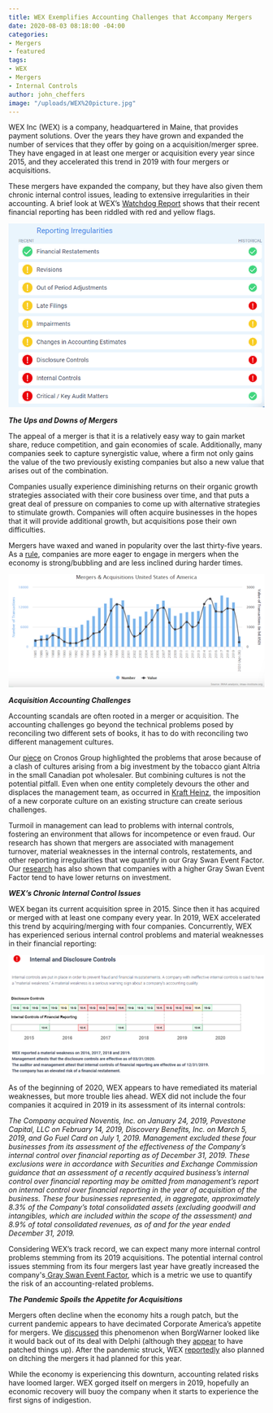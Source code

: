 ```yaml
---
title: WEX Exemplifies Accounting Challenges that Accompany Mergers
date: 2020-08-03 08:18:00 -04:00
categories:
- Mergers
- featured
tags:
- WEX
- Mergers
- Internal Controls
author: john_cheffers
image: "/uploads/WEX%20picture.jpg"
---
```


WEX Inc (WEX) is a company, headquartered in Maine, that provides payment solutions. Over the years they have grown and expanded the number of services that they offer by going on a acquisition/merger spree. They have engaged in at least one merger or acquisition every year since 2015, and they accelerated this trend in 2019 with four mergers or acquisitions.

These mergers have expanded the company, but they have also given them chronic internal control issues, leading to extensive irregularities in their accounting. A brief look at WEX’s [Watchdog Report](/uploads/WEX%20Inc.%20-%20WEX%20(20200728).pdf) shows that their recent financial reporting has been riddled with red and yellow flags.

![WEX Flags.png](/uploads/WEX%20Flags.png)

***The Ups and Downs of Mergers***

The appeal of a merger is that it is a relatively easy way to gain market share, reduce competition, and gain economies of scale. Additionally, many companies seek to capture synergistic value, where a firm not only gains the value of the two previously existing companies but also a new value that arises out of the combination.

Companies usually experience diminishing returns on their organic growth strategies associated with their core business over time, and that puts a great deal of pressure on companies to come up with alternative strategies to stimulate growth. Companies will often acquire businesses in the hopes that it will provide additional growth, but acquisitions pose their own difficulties.

Mergers have waxed and waned in popularity over the last thirty-five years. As a [rule](https://imaa-institute.org/m-and-a-us-united-states/), companies are more eager to engage in mergers when the economy is strong/bubbling and are less inclined during harder times.

![Mergers Chart.png](/uploads/Mergers%20Chart.png)

***Acquisition Accounting Challenges***

Accounting scandals are often rooted in a merger or acquisition. The accounting challenges go beyond the technical problems posed by reconciling two different sets of books, it has to do with reconciling two different management cultures.

Our [piece](https://blog.watchdogresearch.com/posts/party-over-at-cron/) on Cronos Group highlighted the problems that arose because of a clash of cultures arising from a big investment by the tobacco giant Altria in the small Canadian pot wholesaler. But combining cultures is not the potential pitfall. Even when one entity completely devours the other and displaces the management team, as occurred in [Kraft Heinz](https://blog.watchdogresearch.com/posts/kraft-heinz-complaint-alleges-fundamental-corporate-governance-problems-accounting-shenanigans-and-insider-trading/), the imposition of a new corporate culture on an existing structure can create serious challenges.

Turmoil in management can lead to problems with internal controls, fostering an environment that allows for incompetence or even fraud. Our research has shown that mergers are associated with management turnover, material weaknesses in the internal controls, restatements, and other reporting irregularities that we quantify in our Gray Swan Event Factor. Our [research](https://blog.watchdogresearch.com/posts/new-research-gray-swan-event-factor-is-predictive-of-stock-return/) has also shown that companies with a higher Gray Swan Event Factor tend to have lower returns on investment.

***WEX’s Chronic Internal Control Issues***

WEX began its current acquisition spree in 2015. Since then it has acquired or merged with at least one company every year. In 2019, WEX accelerated this trend by acquiring/merging with four companies. Concurrently, WEX has experienced serious internal control problems and material weaknesses in their financial reporting:

![WEX controls chart.png](/uploads/WEX%20controls%20chart.png)

As of the beginning of 2020, WEX appears to have remediated its material weaknesses, but more trouble lies ahead. WEX did not include the four companies it acquired in 2019 in its assessment of its internal controls:

*The Company acquired Noventis, Inc. on January 24, 2019, Pavestone Capital, LLC on February 14, 2019, Discovery Benefits, Inc. on March 5, 2019, and Go Fuel Card on July 1, 2019. Management excluded these four businesses from its assessment of the effectiveness of the Company’s internal control over financial reporting as of December 31, 2019. These exclusions were in accordance with Securities and Exchange Commission guidance that an assessment of a recently acquired business’s internal control over financial reporting may be omitted from management’s report on internal control over financial reporting in the year of acquisition of the business. These four businesses represented, in aggregate, approximately 8.3% of the Company’s total consolidated assets (excluding goodwill and intangibles, which are included within the scope of the assessment) and 8.9% of total consolidated revenues, as of and for the year ended December 31, 2019.*

Considering WEX’s track record, we can expect many more internal control problems stemming from its 2019 acquisitions.  The potential internal control issues stemming from its four mergers last year have greatly increased the company's[ Gray Swan Event Factor](/uploads/Gray%20Swan%20Event%20Factor%20for%20WEX%20Inc.%20-%20WEX%20(20200728).pdf), which is a metric we use to quantify the risk of an accounting-related problems.

***The Pandemic Spoils the Appetite for Acquisitions***

Mergers often decline when the economy hits a rough patch, but the current pandemic appears to have decimated Corporate America’s appetite for mergers. We [discussed](https://blog.watchdogresearch.com/posts/borgwarner-wants-to-dump-delphi-will-delphis-resistance-be-futile/) this phenomenon when BorgWarner looked like it would back out of its deal with Delphi (although they [appear](https://www.borgwarner.com/newsroom/press-releases/2020/05/06/borgwarner-and-delphi-technologies-enter-into-amendment-to-transaction-agreement) to have patched things up). After the pandemic struck, WEX [reportedly](https://seekingalpha.com/news/3571322-enett-optal-fight-wexs-attempt-to-nix-deal) also planned on ditching the mergers it had planned for this year.

While the economy is experiencing this downturn, accounting related risks have loomed larger. WEX gorged itself on mergers in 2019, hopefully an economic recovery will buoy the company when it starts to experience the first signs of indigestion.